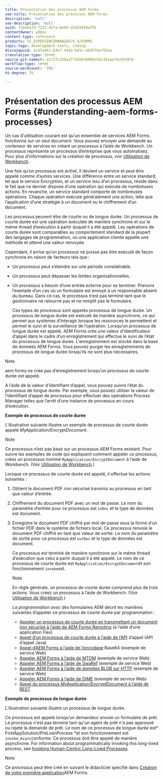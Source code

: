 ```yaml
---
title: Présentation des processus AEM Forms
seo-title: Présentation des processus AEM Forms
description: 'null'
seo-description: 'null'
uuid: 7cbebe7d-f222-42fa-8eb6-d2443458a791
contentOwner: admin
content-type: reference
products: SG_EXPERIENCEMANAGER/6.4/FORMS
topic-tags: development-tools, coding
discoiquuid: ac9fe461-63e7-442b-bd1c-eb9576ef55aa
translation-type: tm+mt
source-git-commit: a172fc329a2f73b563690624dc361aefdcb5397e
workflow-type: tm+mt
source-wordcount: '791'
ht-degree: 3%

---
```



# Présentation des processus AEM Forms {#understanding-aem-forms-processes}

Un cas d&#39;utilisation courant est qu&#39;un ensemble de services AEM Forms fonctionne sur un seul document. Vous pouvez envoyer une demande au conteneur de services en créant un processus à l’aide de Workbench. Un processus représente un processus d’entreprise que vous automatisez. Pour plus d’informations sur la création de processus, voir [Utilisation de Workbench](https://www.adobe.com/go/learn_aemforms_workbench_63).

Une fois qu’un processus est activé, il devient un service et peut être appelé comme d’autres services. Une différence entre un service standard, tel que le service Encryption, et un service issu d’un processus, réside dans le fait que ce dernier dispose d’une opération qui exécute de nombreuses actions. En revanche, un service standard comporte de nombreuses opérations. Chaque opération exécute généralement une action, telle que l’application d’une stratégie à un document ou le chiffrement d’un document.

Les processus peuvent être de courte ou de longue durée. Un processus de courte durée est une opération exécutée de manière synchrone et sur le même thread d’exécution à partir duquel il a été appelé. Les opérations de courte durée sont comparables au comportement standard de la plupart des langages de programmation, où une application cliente appelle une méthode et attend une valeur renvoyée.

Cependant, il arrive qu’un processus ne puisse pas être exécuté de façon synchrone en raison de facteurs tels que :

* Un processus peut s’étendre sur une période considérable.
* Un processus peut dépasser les limites organisationnelles.
* Un processus a besoin d’une entrée externe pour se terminer. Prenons l’exemple d’un cas où un formulaire est envoyé à un responsable absent du bureau. Dans ce cas, le processus n’est pas terminé tant que le gestionnaire ne retourne pas et ne remplit pas le formulaire.

   Ces types de processus sont appelés processus de longue durée. Un processus de longue durée est exécuté de manière asynchrone, ce qui permet aux systèmes d’interagir lorsque les ressources le permettent et permet le suivi et la surveillance de l’opération. Lorsqu’un processus de longue durée est appelé, AEM Forms crée une valeur d’identificateur d’appel dans le cadre d’un enregistrement qui effectue le suivi de l’état du processus de longue durée. L&#39;enregistrement est stocké dans la base de données AEM Forms. Vous pouvez purger les enregistrements de processus de longue durée lorsqu’ils ne sont plus nécessaires.

>[!NOTE]
>
>aem forms ne crée pas d’enregistrement lorsqu’un processus de courte durée est appelé.

A l’aide de la valeur d’identifiant d’appel, vous pouvez suivre l’état du processus de longue durée. Par exemple, vous pouvez utiliser la valeur de l’identifiant d’appel de processus pour effectuer des opérations Process Manager telles que l’arrêt d’une instance de processus en cours d’exécution.

**Exemple de processus de courte durée**

L’illustration suivante illustre un exemple de processus de courte durée appelé *MyApplication/EncryptDocument*.

>[!NOTE]
>
>Ce processus n’est pas basé sur un processus AEM Forms existant. Pour suivre les exemples de code qui expliquent comment appeler ce processus, créez un processus nommé `MyApplication/EncryptDocument` à l’aide de Workbench. (Voir [Utilisation de Workbench](https://www.adobe.com/go/learn_aemforms_workbench_63).)

Lorsque ce processus de courte durée est appelé, il effectue les actions suivantes :

1. Obtient le document PDF non sécurisé transmis au processus en tant que valeur d’entrée.
1. Chiffrement du document PDF avec un mot de passe. Le nom du paramètre d’entrée pour ce processus est `inDoc` et le type de données est document.
1. Enregistre le document PDF chiffré par mot de passe sous la forme d’un fichier PDF dans le système de fichiers local. Ce processus renvoie le document PDF chiffré en tant que valeur de sortie. Le nom du paramètre de sortie pour ce processus est `outDoc` et le type de données est document.

   Ce processus est terminé de manière synchrone sur le même thread d’exécution que celui à partir duquel il a été appelé. Le nom de ce processus de courte durée est `MyApplication/EncryptDocument`et son fonctionnement `invoke`est.

   >[!NOTE]
   >
   >En règle générale, un processus de courte durée comprend plus de trois actions. Vous créez un processus à l’aide de Workbench. (Voir [Utilisation de Workbench](https://www.adobe.com/go/learn_aemforms_workbench_63).)

   *La programmation avec des* formulaires AEM décrit les manières suivantes d’appeler ce processus de courte durée par programmation :

   * [Appeler un processus de courte durée en transmettant un document non sécurisé à l’aide de AEM Forms Remoting](/help/forms/developing/invoking-aem-forms-using-remoting.md#invoking-a-short-lived-process-by-passing-an-unsecure-document-using-remoting) (à l’aide d’une application Flex)
   * [Appel d’un processus de courte durée à l’aide de l’API](/help/forms/developing/invoking-aem-forms-using-java.md#invoking-a-short-lived-process-using-the-invocation-api) d’appel (API d’appel Java)
   * [Appel d’AEM Forms à l’aide de l’encodage](/help/forms/developing/invoking-aem-forms-using-web.md#invoking-aem-forms-using-base64-encoding) Base64 (exemple de service Web)
   * [Appeler AEM Forms à l’aide de MTOM](/help/forms/developing/invoking-aem-forms-using-web.md#invoking-aem-forms-using-mtom) (exemple de service Web)
   * [Appeler AEM Forms à l’aide de SwaRef](/help/forms/developing/invoking-aem-forms-using-web.md#invoking-aem-forms-using-swaref) (exemple de service Web)
   * [Appeler AEM Forms à l’aide de données BLOB sur HTTP](/help/forms/developing/invoking-aem-forms-using-web.md#invoking-aem-forms-using-blob-data-over-http) (exemple de service Web)
   * [Appeler AEM Forms à l’aide de DIME](/help/forms/developing/invoking-aem-forms-using-web.md#invoking-aem-forms-using-dime) (exemple de service Web)
   * [Appel du processus MyApplication/EncryptDocument à l’aide de REST](/help/forms/developing/invoking-aem-forms-using-rest.md)

**Exemple de processus de longue durée**

L’illustration suivante illustre un processus de longue durée.

Ce processus est appelé lorsqu’un demandeur envoie un formulaire de prêt. Le processus n&#39;est pas terminé tant qu&#39;un agent de prêt n&#39;a pas approuvé ou rejeté la demande de prêt. Le nom de ce processus de longue durée est* FirstAppSolution/PreLoanProcess *et son fonctionnement est `invoke_Async`conforme. Ce processus doit être appelé de manière asynchrone. For information about programmatically invoking this long-lived process, see [Invoking Human-Centric Long-Lived Processes](/help/forms/developing/invoking-human-centric-long-lived.md#invoking-human-centric-long-lived-processes).

>[!NOTE]
>
>Ce processus peut être créé en suivant le didacticiel spécifié dans [Création de votre première application](https://www.adobe.com/go/learn_aemforms_firstapp_ds_63)AEM Forms.

